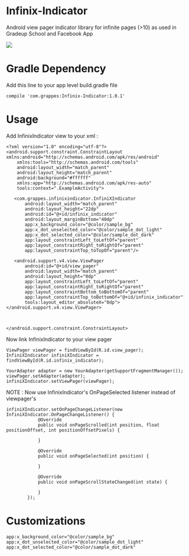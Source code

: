 # Infinix-Indicator

Android view pager indicator library for infinite pages (>10) as used in Gradeup School and Facebook App

![](https://gs-post-images.grdp.co/2018/7/20180713141153-7c011ad592-img1531480513566-29-rs.gif)

# Gradle Dependency
Add this line to your app level build.gradle file

```compile 'com.grappes:Infinix-Indicator:1.0.1'```


# Usage

Add InfinixIndicator view to your xml :

```
<?xml version="1.0" encoding="utf-8"?>
<android.support.constraint.ConstraintLayout xmlns:android="http://schemas.android.com/apk/res/android"
    xmlns:tools="http://schemas.android.com/tools"
    android:layout_width="match_parent"
    android:layout_height="match_parent"
    android:background="#ffffff"
    xmlns:app="http://schemas.android.com/apk/res-auto"
    tools:context=".ExampleActivity">

   <com.grappes.infinixindicator.InfiniXIndicator
       android:layout_width="match_parent"
       android:layout_height="22dp"
       android:id="@+id/infinix_indicator"
       android:layout_marginBottom="40dp"
       app:x_background_color="@color/sample_bg"
       app:x_dot_unselected_color="@color/sample_dot_light"
       app:x_dot_selected_color="@color/sample_dot_dark"
       app:layout_constraintLeft_toLeftOf="parent"
       app:layout_constraintRight_toRightOf="parent"
       app:layout_constraintTop_toTopOf="parent"/>

   <android.support.v4.view.ViewPager
       android:id="@+id/view_pager"
       android:layout_width="match_parent"
       android:layout_height="0dp"
       app:layout_constraintLeft_toLeftOf="parent"
       app:layout_constraintRight_toRightOf="parent"
       app:layout_constraintBottom_toBottomOf="parent"
       app:layout_constraintTop_toBottomOf="@+id/infinix_indicator"
       tools:layout_editor_absoluteX="0dp"></android.support.v4.view.ViewPager>



</android.support.constraint.ConstraintLayout>
```

Now link InfinixIndicator to your view pager

```
ViewPager viewPager = findViewById(R.id.view_pager);
InfiniXIndicator infiniXIndicator = findViewById(R.id.infinix_indicator);

YourAdapter adapter = new YourAdapter(getSupportFragmentManager());
viewPager.setAdapter(adapter);
infiniXIndicator.setViewPager(viewPager);
```

NOTE : Now use InfinixIndicator's OnPageSelected listener instead of viewpager's

```
infiniXIndicator.setOnPageChangeListener(new InfiniXIndicator.OnPageChangeListener() {
            @Override
            public void onPageScrolled(int position, float positionOffset, int positionOffsetPixels) {

            }

            @Override
            public void onPageSelected(int position) {

            }

            @Override
            public void onPageScrollStateChanged(int state) {

            }
        });
```

# Customizations

```
app:x_background_color="@color/sample_bg"
app:x_dot_unselected_color="@color/sample_dot_light"
app:x_dot_selected_color="@color/sample_dot_dark"
```

